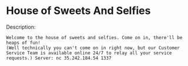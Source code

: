 # House of Sweets And Selfies

Description:
```
Welcome to the house of sweets and selfies. Come on in, there'll be heaps of fun!
(Well technically you can't come on in right now, but our Customer Service Team is available online 24/7 to relay all your service requests.) Server: nc 35.242.184.54 1337
```

